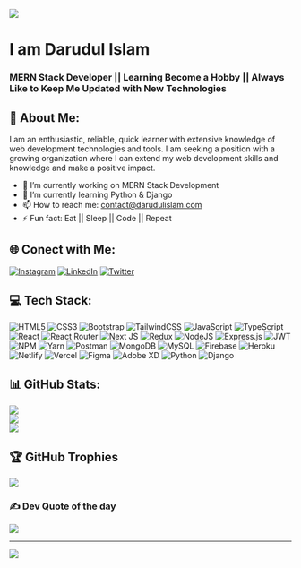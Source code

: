 ![](https://media-exp1.licdn.com/dms/image/D5616AQHO33YxCc3P9Q/profile-displaybackgroundimage-shrink_350_1400/0/1667398127237?e=1672876800&v=beta&t=h0fcPya29W1fmwhnj-b6fFVvfS7K0ZSqP4nV0hCjvIw)

# I am Darudul Islam
### MERN Stack Developer || Learning Become a Hobby || Always Like to Keep Me Updated with New Technologies


## 💫 About Me:
I am an enthusiastic, reliable, quick learner with extensive knowledge of web development technologies and tools. I am seeking a position with a growing organization where I can extend my web development skills and knowledge and make a positive impact. 

- 🔭 I’m currently working on MERN Stack Development 
- 🌱 I’m currently learning Python & Django 
- 📫 How to reach me: contact@darudulislam.com 
- ⚡ Fun fact: Eat || Sleep || Code || Repeat 


## 🌐 Conect with Me:
[![Instagram](https://img.shields.io/badge/Instagram-%23E4405F.svg?logo=Instagram&logoColor=white)](https://instagram.com/https://www.instagram.com/darudulislam) [![LinkedIn](https://img.shields.io/badge/LinkedIn-%230077B5.svg?logo=linkedin&logoColor=white)](https://linkedin.com/in/https://www.linkedin.com/in/darudulislam) [![Twitter](https://img.shields.io/badge/Twitter-%231DA1F2.svg?logo=Twitter&logoColor=white)](https://twitter.com/https://twitter.com/Darudul) 

## 💻 Tech Stack:
![HTML5](https://img.shields.io/badge/html5-%23E34F26.svg?style=plastic&logo=html5&logoColor=white) ![CSS3](https://img.shields.io/badge/css3-%231572B6.svg?style=plastic&logo=css3&logoColor=white) ![Bootstrap](https://img.shields.io/badge/bootstrap-%23563D7C.svg?style=plastic&logo=bootstrap&logoColor=white) ![TailwindCSS](https://img.shields.io/badge/tailwindcss-%2338B2AC.svg?style=plastic&logo=tailwind-css&logoColor=white) ![JavaScript](https://img.shields.io/badge/javascript-%23323330.svg?style=plastic&logo=javascript&logoColor=%23F7DF1E) ![TypeScript](https://img.shields.io/badge/typescript-%23007ACC.svg?style=plastic&logo=typescript&logoColor=white) ![React](https://img.shields.io/badge/react-%2320232a.svg?style=plastic&logo=react&logoColor=%2361DAFB) ![React Router](https://img.shields.io/badge/React_Router-CA4245?style=plastic&logo=react-router&logoColor=white) ![Next JS](https://img.shields.io/badge/Next-black?style=plastic&logo=next.js&logoColor=white) ![Redux](https://img.shields.io/badge/redux-%23593d88.svg?style=plastic&logo=redux&logoColor=white) ![NodeJS](https://img.shields.io/badge/node.js-6DA55F?style=plastic&logo=node.js&logoColor=white) ![Express.js](https://img.shields.io/badge/express.js-%23404d59.svg?style=plastic&logo=express&logoColor=%2361DAFB) ![JWT](https://img.shields.io/badge/JWT-black?style=plastic&logo=JSON%20web%20tokens) ![NPM](https://img.shields.io/badge/NPM-%23000000.svg?style=plastic&logo=npm&logoColor=white) ![Yarn](https://img.shields.io/badge/yarn-%232C8EBB.svg?style=plastic&logo=yarn&logoColor=white) ![Postman](https://img.shields.io/badge/Postman-FF6C37?style=plastic&logo=postman&logoColor=white) ![MongoDB](https://img.shields.io/badge/MongoDB-%234ea94b.svg?style=plastic&logo=mongodb&logoColor=white) ![MySQL](https://img.shields.io/badge/mysql-%2300f.svg?style=plastic&logo=mysql&logoColor=white) ![Firebase](https://img.shields.io/badge/firebase-%23039BE5.svg?style=plastic&logo=firebase) ![Heroku](https://img.shields.io/badge/heroku-%23430098.svg?style=plastic&logo=heroku&logoColor=white) ![Netlify](https://img.shields.io/badge/netlify-%23000000.svg?style=plastic&logo=netlify&logoColor=#00C7B7) ![Vercel](https://img.shields.io/badge/vercel-%23000000.svg?style=plastic&logo=vercel&logoColor=white) 	![Figma](https://img.shields.io/badge/figma-%23F24E1E.svg?style=plastic&logo=figma&logoColor=white) ![Adobe XD](https://img.shields.io/badge/Adobe%20XD-470137?style=plastic&logo=Adobe%20XD&logoColor=#FF61F6) ![Python](https://img.shields.io/badge/python-3670A0?style=plastic&logo=python&logoColor=ffdd54) ![Django](https://img.shields.io/badge/django-%23092E20.svg?style=plastic&logo=django&logoColor=white)
## 📊 GitHub Stats:
![](https://github-readme-stats.vercel.app/api?username=Darudul&theme=dark&hide_border=true&include_all_commits=false&count_private=false)<br/>
![](https://github-readme-streak-stats.herokuapp.com/?user=Darudul&theme=dark&hide_border=true)<br/>
![](https://github-readme-stats.vercel.app/api/top-langs/?username=Darudul&theme=dark&hide_border=true&include_all_commits=false&count_private=false&layout=compact)

## 🏆 GitHub Trophies
![](https://github-profile-trophy.vercel.app/?username=Darudul&theme=radical&no-frame=true&no-bg=true&margin-w=4)

### ✍️ Dev Quote of the day
![](https://quotes-github-readme.vercel.app/api?type=horizontal&theme=radical)

---
[![](https://visitcount.itsvg.in/api?id=Darudul&icon=0&color=6)](https://visitcount.itsvg.in)

<!-- Proudly created with GPRM ( https://gprm.itsvg.in ) -->
